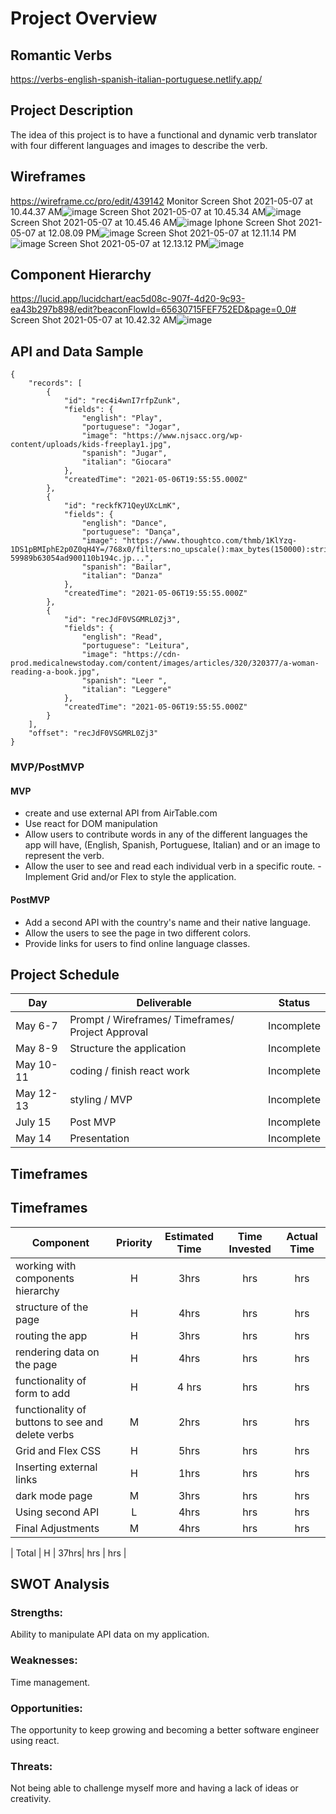# Project Overview

##  Romantic Verbs

https://verbs-english-spanish-italian-portuguese.netlify.app/

## Project Description

The idea of this project is to have a functional and dynamic verb translator with four different languages and images to describe the verb.



## Wireframes   

https://wireframe.cc/pro/edit/439142
Monitor
Screen Shot 2021-05-07 at 10.44.37 AM![image](https://user-images.githubusercontent.com/81534592/117467170-719f9f00-af21-11eb-8628-f02c8c1f17fe.png)
Screen Shot 2021-05-07 at 10.45.34 AM![image](https://user-images.githubusercontent.com/81534592/117467203-77958000-af21-11eb-81a9-b556b23c7cec.png)
Screen Shot 2021-05-07 at 10.45.46 AM![image](https://user-images.githubusercontent.com/81534592/117467232-7e23f780-af21-11eb-99dc-ed806b704267.png)
Iphone
Screen Shot 2021-05-07 at 12.08.09 PM![image](https://user-images.githubusercontent.com/81534592/117478881-b3cedd80-af2d-11eb-9139-245fea952de7.png)
Screen Shot 2021-05-07 at 12.11.14 PM![image](https://user-images.githubusercontent.com/81534592/117478898-b8939180-af2d-11eb-98c3-b0f294c6609f.png)
Screen Shot 2021-05-07 at 12.13.12 PM![image](https://user-images.githubusercontent.com/81534592/117478921-be897280-af2d-11eb-95b8-486a5b7a0a91.png)


## Component Hierarchy  
https://lucid.app/lucidchart/eac5d08c-907f-4d20-9c93-ea43b297b898/edit?beaconFlowId=65630715FEF752ED&page=0_0#
Screen Shot 2021-05-07 at 10.42.32 AM![image](https://user-images.githubusercontent.com/81534592/117466756-1077cb80-af21-11eb-9687-68c324782aea.png)


## API and Data Sample




```
{
    "records": [
        {
            "id": "rec4i4wnI7rfpZunk",
            "fields": {
                "english": "Play",
                "portuguese": "Jogar",
                "image": "https://www.njsacc.org/wp-content/uploads/kids-freeplay1.jpg",
                "spanish": "Jugar",
                "italian": "Giocara"
            },
            "createdTime": "2021-05-06T19:55:55.000Z"
        },
        {
            "id": "reckfK71QeyUXcLmK",
            "fields": {
                "english": "Dance",
                "portuguese": "Dança",
                "image": "https://www.thoughtco.com/thmb/1KlYzq-1DS1pBMIphE2p0Z0qH4Y=/768x0/filters:no_upscale():max_bytes(150000):strip_icc()/tango-59989b63054ad900110b194c.jp...",
                "spanish": "Bailar",
                "italian": "Danza"
            },
            "createdTime": "2021-05-06T19:55:55.000Z"
        },
        {
            "id": "recJdF0VSGMRL0Zj3",
            "fields": {
                "english": "Read",
                "portuguese": "Leitura",
                "image": "https://cdn-prod.medicalnewstoday.com/content/images/articles/320/320377/a-woman-reading-a-book.jpg",
                "spanish": "Leer ",
                "italian": "Leggere"
            },
            "createdTime": "2021-05-06T19:55:55.000Z"
        }
    ],
    "offset": "recJdF0VSGMRL0Zj3"
}
```

### MVP/PostMVP
  
#### MVP 


- create and use external API from AirTable.com
- Use react for DOM manipulation
- Allow users to contribute words in any of the different languages the app will have, (English, Spanish, Portuguese, Italian) and or an image to represent the verb.
- Allow the user to see and read each individual verb in a specific route.
-Implement Grid and/or Flex to style the application.


#### PostMVP  


- Add a second API with the country's name and their native language.
- Allow the users to see the page in two different colors.
- Provide links for users to find online language classes. 


## Project Schedule


|  Day | Deliverable | Status
|---|---| ---|
|May 6-7| Prompt / Wireframes/ Timeframes/ Project Approval| Incomplete
|May 8-9| Structure the application | Incomplete
|May 10-11| coding / finish react work | Incomplete
|May 12-13| styling / MVP  | Incomplete
|July 15|Post MVP  | Incomplete
|May 14|Presentation | Incomplete


## Timeframes

## Timeframes

| Component | Priority | Estimated Time | Time Invested | Actual Time |
| --- | :---: |  :---: | :---: | :---: |
| working with components hierarchy | H | 3hrs| hrs | hrs |
| structure of the page | H | 4hrs| hrs | hrs |
| routing the app | H | 3hrs| hrs | hrs |
| rendering data on the page | H | 4hrs| hrs | hrs |
| functionality of form to add | H |4 hrs| hrs | hrs |
| functionality of buttons to see and delete verbs| M | 2hrs| hrs | hrs |
| Grid and Flex CSS | H | 5hrs| hrs | hrs |
| Inserting external links| H | 1hrs| hrs | hrs |
| dark mode page| M | 3hrs| hrs | hrs |
| Using second API| L | 4hrs| hrs | hrs |
| Final Adjustments| M | 4hrs| hrs | hrs |




| Total | H | 37hrs| hrs | hrs |

## SWOT Analysis

### Strengths: 
Ability to manipulate API data on my application.

### Weaknesses:
Time management.

### Opportunities:
The opportunity to keep growing and becoming a better software engineer using react.
### Threats:
Not being able to challenge myself more and having a lack of ideas or creativity.
